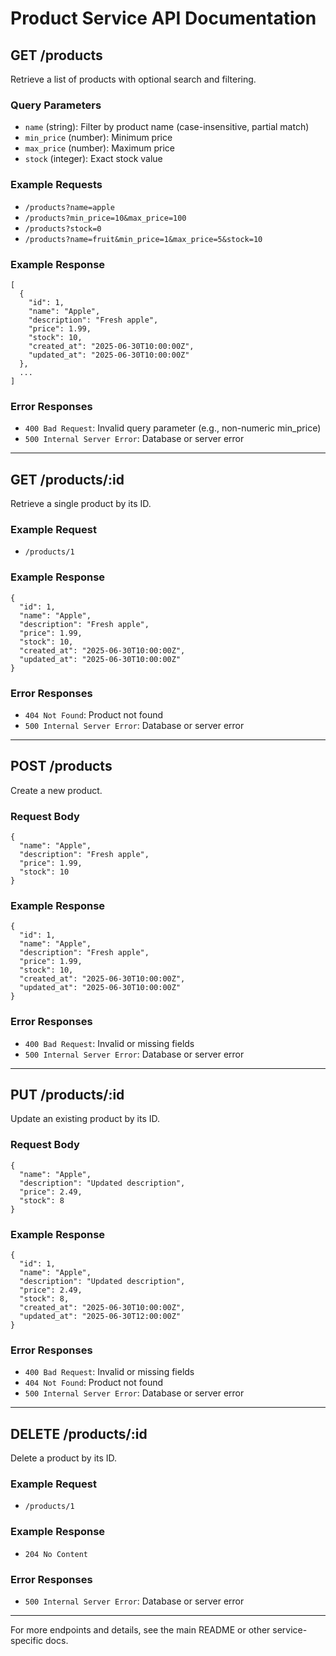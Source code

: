 # Product Service API Documentation

## GET /products

Retrieve a list of products with optional search and filtering.

### Query Parameters

- `name` (string): Filter by product name (case-insensitive, partial match)
- `min_price` (number): Minimum price
- `max_price` (number): Maximum price
- `stock` (integer): Exact stock value

### Example Requests

- `/products?name=apple`
- `/products?min_price=10&max_price=100`
- `/products?stock=0`
- `/products?name=fruit&min_price=1&max_price=5&stock=10`

### Example Response

```
[
  {
    "id": 1,
    "name": "Apple",
    "description": "Fresh apple",
    "price": 1.99,
    "stock": 10,
    "created_at": "2025-06-30T10:00:00Z",
    "updated_at": "2025-06-30T10:00:00Z"
  },
  ...
]
```

### Error Responses

- `400 Bad Request`: Invalid query parameter (e.g., non-numeric min_price)
- `500 Internal Server Error`: Database or server error

---

## GET /products/:id

Retrieve a single product by its ID.

### Example Request

- `/products/1`

### Example Response

```
{
  "id": 1,
  "name": "Apple",
  "description": "Fresh apple",
  "price": 1.99,
  "stock": 10,
  "created_at": "2025-06-30T10:00:00Z",
  "updated_at": "2025-06-30T10:00:00Z"
}
```

### Error Responses

- `404 Not Found`: Product not found
- `500 Internal Server Error`: Database or server error

---

## POST /products

Create a new product.

### Request Body

```
{
  "name": "Apple",
  "description": "Fresh apple",
  "price": 1.99,
  "stock": 10
}
```

### Example Response

```
{
  "id": 1,
  "name": "Apple",
  "description": "Fresh apple",
  "price": 1.99,
  "stock": 10,
  "created_at": "2025-06-30T10:00:00Z",
  "updated_at": "2025-06-30T10:00:00Z"
}
```

### Error Responses

- `400 Bad Request`: Invalid or missing fields
- `500 Internal Server Error`: Database or server error

---

## PUT /products/:id

Update an existing product by its ID.

### Request Body

```
{
  "name": "Apple",
  "description": "Updated description",
  "price": 2.49,
  "stock": 8
}
```

### Example Response

```
{
  "id": 1,
  "name": "Apple",
  "description": "Updated description",
  "price": 2.49,
  "stock": 8,
  "created_at": "2025-06-30T10:00:00Z",
  "updated_at": "2025-06-30T12:00:00Z"
}
```

### Error Responses

- `400 Bad Request`: Invalid or missing fields
- `404 Not Found`: Product not found
- `500 Internal Server Error`: Database or server error

---

## DELETE /products/:id

Delete a product by its ID.

### Example Request

- `/products/1`

### Example Response

- `204 No Content`

### Error Responses

- `500 Internal Server Error`: Database or server error

---

For more endpoints and details, see the main README or other service-specific docs.
